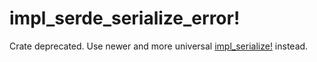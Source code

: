 # impl_serde_serialize_error!

Crate deprecated. Use newer and more universal [impl_serialize!](https://crates.io/crates/impl_serialize) instead.